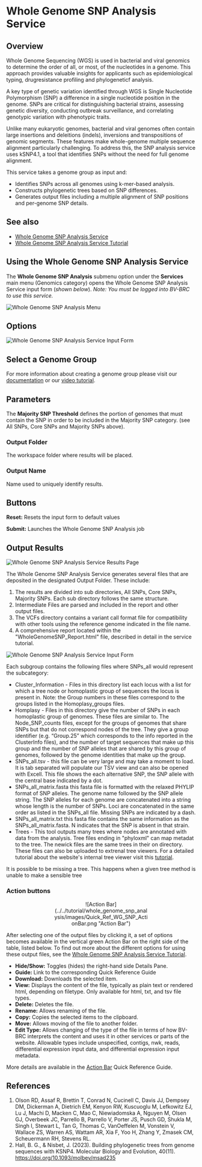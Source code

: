 # Whole Genome SNP Analysis Service

## Overview
 Whole Genome Sequencing (WGS) is used in bacterial and viral  genomics to determine the order of all, or most, of the nucleotides in a genome. This approach provides valuable insights for applicants such as epidemiological typing, drugresistance profiling and phylogeneticf analysis. 

 A key type of genetic variation identified through WGS is Single Nucleotide Polymorphism (SNP) a difference in a single nucleotide position in the genome. SNPs are critical for distinguishing bacterial strains, assessing genetic diversity, conducting outbreak surveillance, and correlating genotypic variation with phenotypic traits.
 
 Unlike many eukaryotic genomes, bacterial and viral genomes often contain large insertions and deleitions (indels), inversions and transpositions of genomic segments.  These features make whole-genome multiple sequence alignment particularly challenging. To address this, the SNP analysis service uses kSNP4.1, a tool that identifies SNPs without the need for full genome alignment.

 This service takes a genome group as input and:
 - Identifies SNPs across all genomes using k-mer-based analysis.
 - Constructs phylogenetic trees based on SNP differences.
 - Generates output files including a multiple alignment of SNP positions and per-genome SNP details.

## See also
* [Whole Genome SNP Analysis Service](https://bv-brc.org/app/WholeGenomeSNPAnalysis)
* [Whole Genome SNP Analysis Service Tutorial](../../tutorial/whole_genome_snp_analysis/whole_genome_snp_analysis_service.html)

## Using the Whole Genome SNP Analysis Service
The **Whole Genome SNP Analysis** submenu option under the **Services** main menu (Genomics category) opens the Whole Genome SNP Analysis Service input form (*shown below*). *Note: You must be logged into BV-BRC to use this service.*

![Whole Genome SNP Analysis Menu](../images/bv_services_menu.png)

## Options
![Whole Genome SNP Analysis Service Input Form](../../tutorial/whole_genome_snp_analysis/images/Quick_Ref_WG_SNP_Options.png "Service Input Form")

## Select a Genome Group 
For more information about creating a genome group please visit our [documentation](https://www.bv-brc.org/docs/quick_references/workspaces/groups.html) or our [video tutorial](https://www.youtube.com/watch?v=BDCUyhX9brA&t=36s).

## Parameters

The **Majority SNP Threshold** defines the portion of genomes that must contain the SNP in order to be included in the Majority SNP category. (see All SNPs, Core SNPs and Majority SNPs above).

### Output Folder
The workspace folder where results will be placed.

### Output Name
Name used to uniquely identify results.

## Buttons

**Reset:** Resets the input form to default values

**Submit:** Launches the Whole Genome SNP Analysis job

## Output Results
![Whole Genome SNP Analysis Service Results Page](../../tutorial/whole_genome_snp_analysis/images/WG_SNP_Step4.png "Output results")

The Whole Genome SNP Analysis Service generates several files that are deposited in the designated Output Folder. These include:
1. The results are divided into sub directories, All SNPs, Core SNPs, Majority SNPs. Each  sub directory follows the same structure.
2. Intermediate Files are parsed and included in the report and other output files.
3. The VCFs directory contains a variant call format file for compatibility with other tools using the reference genome indicated in the file name.
4. A comprehensive report located within the "WholeGenomeSNP_Report.html" file, described in detail in the service tutorial.

![Whole Genome SNP Analysis Service Input Form](../../tutorial/whole_genome_snp_analysis/images/Quick_Ref_WG_SNP_SubCat.png "Sub-Category Files")

Each subgroup contains the following files where SNPs_all would represent the subcategory:
* Cluster_Information - Files in this directory list each locus with a list for which a tree node or homoplastic group of sequences the locus is present in. Note: the Group numbers in these files correspond to the groups listed in the Homoplasy_groups files.
* Homplasy - Files in this directory give the number of SNPs in each homoplastic group of genomes. These files are similar to. The Node_SNP_counts files, except for the groups of genomes that share SNPs but that do not correspond nodes of the tree. They give a group identifier (e.g. “Group.25” which corresponds to the info reported in the ClusterInfo files), and the number of target sequences that make up this group and the number of SNP alleles that are shared by this group of genomes, followed by the genome identities that make up the group.
* SNPs_all.tsv - this file can be very large and may take a moment to load. It is tab separated will populate our TSV view and can also be opened with Excell.  This file shows the each alternative SNP, the SNP allele with the central base indicated by a dot. 
* SNPs_all_matrix.fasta this fasta file is formatted with the relaxed PHYLIP format of SNP alleles. The genome name followed by the SNP allele string. The SNP alleles for each genome are concatenated into a string whose length is the number of SNPs. Loci are concatenated in the same order as listed in the SNPs_all file. Missing SNPs are indicated by a dash.
* SNPs_all_matrix.txt this fasta file contains the same information as the SNPs_all_matrix.fasta. N indicates that the SNP is absent in that strain.
* Trees - This tool outputs many trees where nodes are annotated with data from the analysis. Tree files ending in "phyloxml" can map metadat to the tree. The newick files are the same trees in their on directory. These files can also be uploaded to extrenal tree viewers. For a detailed tutorial about the website's internal tree viewer visit this [tutorial](https://www.bv-brc.org/docs/quick_references/services/archaeopteryx.html).

It is possible to be missing a tree. This happens when a given tree method is unable to make a sensible tree

### Action buttons

<center><div style="max-width:250px">
![Action Bar](../../tutorial/whole_genome_snp_analysis/images/Quick_Ref_WG_SNP_ActionBar.png "Action Bar")
</div></center>

After selecting one of the output files by clicking it, a set of options becomes available in the vertical green Action Bar on the right side of the table, listed below. To find out more about the different options for using these output files, see the [Whole Genome SNP Analysis Service Tutorial](https://bv-brc.org/docs/tutorial/whole_genome_snp_analysis/whole_genome_snp_analysis_service.html).

* **Hide/Show:** Toggles (hides) the right-hand side Details Pane.
* **Guide:** Link to the corresponding Quick Reference Guide
* **Download:**  Downloads the selected item.
* **View:** Displays the content of the file, typically as plain text or rendered html, depending on filetype. Only available for html, txt, and tsv file types.
* **Delete:** Deletes the file.
* **Rename:** Allows renaming of the file.
* **Copy:** Copies the selected items to the clipboard.
* **Move:** Allows moving of the file to another folder.
* **Edit Type:** Allows changing of the type of the file in terms of how BV-BRC interprets the content and uses it in other services or parts of the website.  Allowable types include unspecified, contigs, nwk, reads, differential expression input data, and differential expression input metadata.

More details are available in the [Action Bar](/quick_references/action_bar) Quick Reference Guide.

## References
1. Olson RD, Assaf R, Brettin T, Conrad N, Cucinell C, Davis JJ, Dempsey DM, Dickerman A, Dietrich EM, Kenyon RW, Kuscuoglu M, Lefkowitz EJ, Lu J, Machi D, Macken C, Mao C, Niewiadomska A, Nguyen M, Olsen GJ, Overbeek JC, Parrello B, Parrello V, Porter JS, Pusch GD, Shukla M, Singh I, Stewart L, Tan G, Thomas C, VanOeffelen M, Vonstein V, Wallace ZS, Warren AS, Wattam AR, Xia F, Yoo H, Zhang Y, Zmasek CM, Scheuermann RH, Stevens RL.
2. Hall, B. G., & Nisbet, J. (2023). Building phylogenetic trees from genome sequences with KSNP4. Molecular Biology and Evolution, 40(11). https://doi.org/10.1093/molbev/msad235
